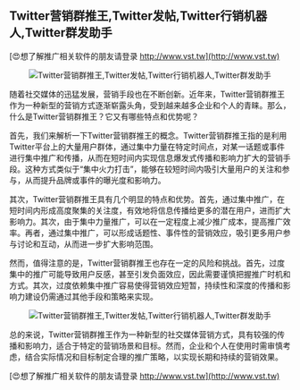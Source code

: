 ## **Twitter营销群推王,Twitter发帖,Twitter行销机器人,Twitter群发助手**

[😍想了解推广相关软件的朋友请登录 http://www.vst.tw](http://www.vst.tw)

 <center><img src="https://vst.tw/MP4/tuiguang/png/4.png" alt="Twitter营销群推王,Twitter发帖,Twitter行销机器人,Twitter群发助手"></center>

随着社交媒体的迅猛发展，营销手段也在不断创新。近年来，Twitter营销群推王作为一种新型的营销方式逐渐崭露头角，受到越来越多企业和个人的青睐。那么，什么是Twitter营销群推王？它又有哪些特点和优势呢？

首先，我们来解析一下Twitter营销群推王的概念。Twitter营销群推王指的是利用Twitter平台上的大量用户群体，通过集中力量在特定时间点，对某一话题或事件进行集中推广和传播，从而在短时间内实现信息爆发式传播和影响力扩大的营销手段。这种方式类似于“集中火力打击”，能够在较短时间内吸引大量用户的关注和参与，从而提升品牌或事件的曝光度和影响力。

其次，Twitter营销群推王具有几个明显的特点和优势。首先，通过集中推广，在短时间内形成高度聚集的关注度，有效地将信息传播给更多的潜在用户，进而扩大影响力。其次，由于集中力量推广，可以在一定程度上减少推广成本，提高推广效率。再者，通过集中推广，可以形成话题性、事件性的营销效应，吸引更多用户参与讨论和互动，从而进一步扩大影响范围。

然而，值得注意的是，Twitter营销群推王也存在一定的风险和挑战。首先，过度集中的推广可能导致用户反感，甚至引发负面效应，因此需要谨慎把握推广时机和方式。其次，过度依赖集中推广容易使得营销效应短暂，持续性和深度的传播和影响力建设仍需通过其他手段和策略来实现。

 <center><img src="https://vst.tw/MP4/tuiguang/png/3.png" alt="Twitter营销群推王,Twitter发帖,Twitter行销机器人,Twitter群发助手"></center>

总的来说，Twitter营销群推王作为一种新型的社交媒体营销方式，具有较强的传播和影响力，适合于特定的营销场景和目标。然而，企业和个人在使用时需审慎考虑，结合实际情况和目标制定合理的推广策略，以实现长期和持续的营销效果。

[😍想了解推广相关软件的朋友请登录 http://www.vst.tw](http://www.vst.tw)



